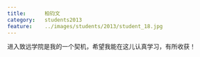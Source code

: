 ```yaml
---
title:		柏钧文
category:	students2013
feature:	../images/students/2013/student_18.jpg
---
```

进入致远学院是我的一个契机，希望我能在这儿认真学习，有所收获！


